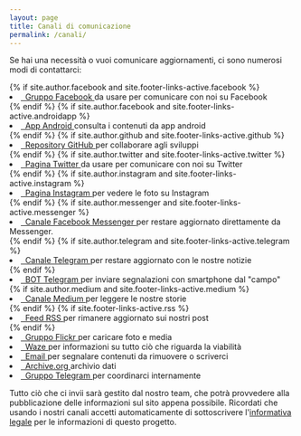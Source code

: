 ```yaml
---
layout: page
title: Canali di comunicazione
permalink: /canali/
---
```


<div class="segnala">
<p>Se hai una necessità o vuoi comunicare aggiornamenti, ci sono numerosi modi di contattarci: </p>
         {% if site.author.facebook and site.footer-links-active.facebook %}
          <li>
            <a href="https://www.facebook.com/{{ site.author.facebook }}" title="Facebook">
              <span class="fa-stack fa-lg">
                <i class="fa fa-circle fa-stack-2x"></i>
                <i class="fa fa-facebook fa-stack-1x fa-inverse"></i>
              </span>&nbsp;&nbsp;Gruppo Facebook
            </a><span>da usare per comunicare con noi su Facebook</span>
          </li>
         {% endif %}
         {% if site.author.facebook and site.footer-links-active.androidapp %}
          <li>
            <a href="https://play.google.com/store/apps/details?id=eh.terremotocentroitalia" title="Android App">
              <span class="fa-stack fa-lg">
                <i class="fa fa-circle fa-stack-2x"></i>
                <i class="fa fa-android fa-stack-1x fa-inverse"></i>
              </span>&nbsp;&nbsp;App Android
            </a><span>consulta i contenuti da app android</span>
          </li>
         {% endif %}
         {% if site.author.github and site.footer-links-active.github %}
          <li>
            <a href="https://github.com/{{ site.author.github }}" title="GitHub">
              <span class="fa-stack fa-lg">
                <i class="fa fa-circle fa-stack-2x"></i>
                <i class="fa fa-github fa-stack-1x fa-inverse"></i>
              </span>&nbsp;&nbsp;Repository GitHub
            </a><span>per collaborare agli sviluppi</span>
          </li>
          {% endif %}
          {% if site.author.twitter and site.footer-links-active.twitter %}
          <li>
            <a href="https://twitter.com/{{ site.author.twitter }}" title="Twitter">
              <span class="fa-stack fa-lg">
                <i class="fa fa-circle fa-stack-2x"></i>
                <i class="fa fa-twitter fa-stack-1x fa-inverse"></i>
              </span>&nbsp;&nbsp;Pagina Twitter
            </a><span>da usare per comunicare con noi su Twitter</span>
          </li>
          {% endif %}
           {% if site.author.instagram and site.footer-links-active.instagram %}
          <li>
            <a href="https://www.instagram.com/{{ site.author.instagram }}" title="Instagram">
              <span class="fa-stack fa-lg">
                <i class="fa fa-circle fa-stack-2x"></i>
                <i class="fa fa-instagram fa-stack-1x fa-inverse"></i>
              </span>&nbsp;&nbsp;Pagina Instagram
            </a><span>per vedere le foto su Instagram</span>
          </li>
          {% endif %}
           {% if site.author.messenger and site.footer-links-active.messenger %}
          <li>
            <a href="https://m.me/terremotocentroita" title="Messenger">
              <span class="fa-stack fa-lg">
                <i class="fa fa-circle fa-stack-2x"></i>
                <i class="fa fa-bullhorn fa-stack-1x fa-inverse"></i>
              </span>&nbsp;&nbsp;Canale Facebook Messenger
            </a><span>per restare aggiornato direttamente da Messenger.</span>
          </li>
          {% endif %}
          {% if site.author.telegram and site.footer-links-active.telegram %}
          <li>
            <a href="{{ site.author.telegram }}" title="telegram">
              <span class="fa-stack fa-lg">
                <i class="fa fa-circle fa-stack-2x"></i>
                <i class="fa fa-paper-plane fa-stack-1x fa-inverse"></i>
              </span>&nbsp;&nbsp;Canale Telegram
            </a><span>per restare aggiornato con le nostre notizie</span>
          </li>
          {% endif %}
          <li>
            <a href="http://telegram.me/terremotocentroitalia_bot" title="Bot Telegram">
              <span class="fa-stack fa-lg">
                <i class="fa fa-circle fa-stack-2x"></i>
                <i class="fa fa-paper-plane fa-stack-1x fa-inverse"></i>
              </span>&nbsp;&nbsp;BOT Telegram
            </a><span>per inviare segnalazioni con smartphone dal "campo"</span>
          </li>
          {% if site.author.medium and site.footer-links-active.medium %}
          <li>
            <a itemprop="sameAs" href="{{ site.author.medium }}" title="medium">
              <span class="fa-stack fa-lg">
                <i class="fa fa-circle fa-stack-2x"></i>
                <i class="fa fa-medium fa-stack-1x fa-inverse"></i>
              </span>&nbsp;&nbsp;Canale Medium
            </a><span>per leggere le nostre storie</span>
          </li>
          {% endif %}
           {% if site.footer-links-active.rss %}
		  <li>
			<a href="{{ '/feed.xml' | prepend: site.baseurl }}" title="RSS">
			  <span class="fa-stack fa-lg">
				<i class="fa fa-circle fa-stack-2x"></i>
				<i class="fa fa-rss fa-stack-1x fa-inverse"></i>
			  </span>&nbsp;&nbsp;Feed RSS
			</a><span>per rimanere aggiornato sui nostri post</span>
		  </li>
          {% endif %}
           <li>
            <a href="https://www.flickr.com/photos/144881851@N07/" title="Flickr">
              <span class="fa-stack fa-lg">
                <i class="fa fa-circle fa-stack-2x"></i>
                <i class="fa fa-flickr fa-stack-1x fa-inverse"></i>
              </span>&nbsp;&nbsp;Gruppo Flickr
            </a><span>per caricare foto e media</span>
          </li>
              <li>
            <a href="/2016-08-26-usare-waze/" title="Waze">
              <span class="fa-stack fa-lg">
                <i class="fa fa-circle fa-stack-2x"></i>
                <i class="fa fa-car fa-stack-1x fa-inverse"></i>
              </span>&nbsp;&nbsp;Waze
            </a>per informazioni su tutto ciò che riguarda la viabilità
          </li>
                 <li>
            <a itemprop="sameAs" href="mailto:terremotocentroita+rimozione@gmail.com" title="Email">
              <span class="fa-stack fa-lg">
                <i class="fa fa-circle fa-stack-2x"></i>
                <i class="fa fa-envelope fa-stack-1x fa-inverse"></i>
              </span>&nbsp;&nbsp;Email
            </a>per segnalare contenuti da rimuovere o scriverci
          </li>
          <li>
            <a itemprop="sameAs" href="{{ site.author.archiveorg }}" title="archive.org">
              <span class="fa-stack fa-lg">
                <i class="fa fa-circle fa-stack-2x"></i>
                <i class="fa fa-archive fa-stack-1x fa-inverse"></i>
              </span>&nbsp;&nbsp;Archive.org
            </a>archivio dati
          </li>
	         <li>
            <a href="https://telegram.me/joinchat/BgW6eEBsI3rLKsJk9L7FJg" title="Bot Telegram">
              <span class="fa-stack fa-lg">
                <i class="fa fa-circle fa-stack-2x"></i>
                <i class="fa fa-paper-plane fa-stack-1x fa-inverse"></i>
              </span>&nbsp;&nbsp;Gruppo Telegram
            </a><span>per coordinarci internamente</span>
          </li>
          <p>Tutto ciò che ci invii sarà gestito dal nostro team, che potrà provvedere alla pubblicazione delle informazioni sul sito appena possibile. Ricordati che usando i nostri canali accetti automaticamente di sottoscrivere l'<a href="https://www.covid19italia.info/legal_segnalazioni/">informativa legale</a> per le informazioni di questo progetto.</p>
</div>
